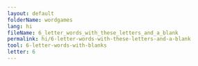 ```yaml
---
layout: default
folderName: wordgames
lang: hi
fileName: 6_letter_words_with_these_letters_and_a_blank
permalink: hi/6-letter-words-with-these-letters-and-a-blank
tool: 6-letter-words-with-blanks
letter: 6
---
```

